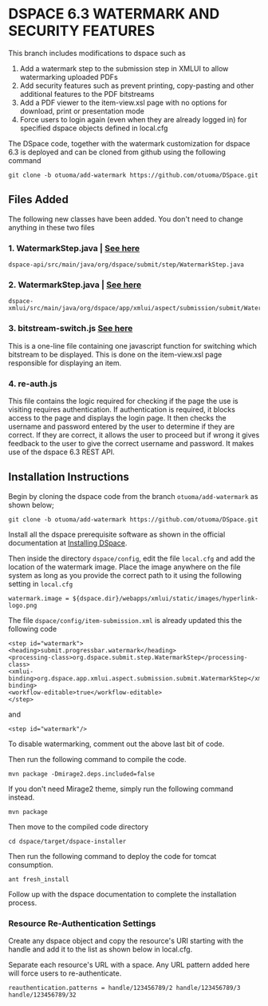 
# DSPACE 6.3 WATERMARK AND SECURITY FEATURES

This branch includes modifications to dspace such as
1. Add a watermark step to the submission step in XMLUI to allow watermarking uploaded PDFs
2. Add security features such as prevent printing, copy-pasting and other additional features to the PDF bitstreams
3. Add a PDF viewer to the item-view.xsl page with no options for download, print or presentation mode
4. Force users to login again (even when they are already logged in) for specified dspace objects defined in local.cfg


The DSpace code, together with the watermark customization for dspace 6.3 is deployed and can be cloned from github using the following command

````
git clone -b otuoma/add-watermark https://github.com/otuoma/DSpace.git
````
## Files Added
The following new classes have been added. You don't need to change anything in these two files

### 1. WatermarkStep.java | [See here ](https://github.com/otuoma/DSpace/blob/4b94e98f0ac1fb82264905f9f3feb2dc2e5a6e8e/dspace-api/src/main/java/org/dspace/submit/step/WatermarkStep.java)

````
dspace-api/src/main/java/org/dspace/submit/step/WatermarkStep.java
````

### 2. WatermarkStep.java | [See here](https://github.com/otuoma/DSpace/blob/otuoma/add-watermark/dspace-xmlui/src/main/java/org/dspace/app/xmlui/aspect/submission/submit/WatermarkStep.java)
````
dspace-xmlui/src/main/java/org/dspace/app/xmlui/aspect/submission/submit/WatermarkStep.java
````
### 3. bitstream-switch.js [See here](https://github.com/otuoma/DSpace/blob/otuoma/add-watermark/dspace-xmlui-mirage2/src/main/webapp/scripts/bitstream-switch.js) 
This is a one-line file containing one javascript function for switching which bitstream to be displayed.
This is done on the item-view.xsl page responsible for displaying an item.

### 4. re-auth.js
This file contains the logic required for checking if the page the use is visiting
requires authentication. If authentication is required, it blocks access to the page and
displays the login page. It then checks the username and password entered by the user to determine
if they are correct. If they are correct, it allows the user to proceed but if wrong it gives feedback to
the user to give the correct username and password. It makes use of the dspace 6.3 REST API.

## Installation Instructions
Begin by cloning the dspace code from the branch `otuoma/add-watermark` as shown below;

````
git clone -b otuoma/add-watermark https://github.com/otuoma/DSpace.git
````

Install all the dspace prerequisite software as shown in the official documentation at [Installing DSpace](https://wiki.lyrasis.org/display/DSDOC6x/Installing+DSpace).

Then inside the directory `dspace/config`, edit the file `local.cfg` and add the location of the watermark
image. Place the image anywhere on the file system as long as you provide the
correct path to it using the following setting in `local.cfg`

````
watermark.image = ${dspace.dir}/webapps/xmlui/static/images/hyperlink-logo.png
````
The file `dspace/config/item-submission.xml` is already updated this the following code

````
<step id="watermark">
<heading>submit.progressbar.watermark</heading>
<processing-class>org.dspace.submit.step.WatermarkStep</processing-class>
<xmlui-binding>org.dspace.app.xmlui.aspect.submission.submit.WatermarkStep</xmlui-binding>
<workflow-editable>true</workflow-editable>
</step>
````

and

````
<step id="watermark"/>
````

To disable watermarking, comment out the above last bit of code.

Then run the following command to compile the code.

````
mvn package -Dmirage2.deps.included=false
````

If you don't need Mirage2 theme, simply run the following command instead.

````
mvn package
````

Then move to the compiled code directory

````
cd dspace/target/dspace-installer
````

Then run the following command to deploy the code for tomcat consumption.

````
ant fresh_install
````

Follow up with the dspace documentation to complete the installation process.

### Resource Re-Authentication Settings #####
Create any dspace object and copy the resource's URI starting with the handle and add it to the list as shown below in local.cfg.

Separate each resource's URL with a space. Any URL pattern added here will force users to re-authenticate.

```
reauthentication.patterns = handle/123456789/2 handle/123456789/3 handle/123456789/32
```